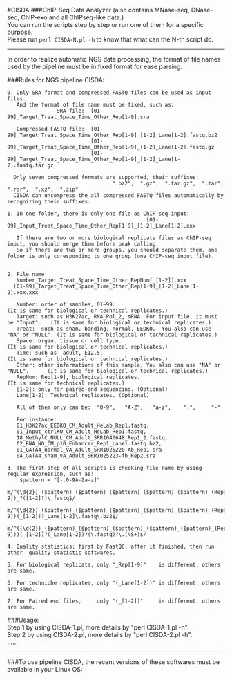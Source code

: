 #CISDA 
###ChIP-Seq Data Analyzer (also contains MNase-seq, DNase-seq, ChIP-exo and all ChIPseq-like data.)           
You can run the scripts step by step or run one of them for a specific purpose.                                           
Please run `perl CISDA-N.pl -h` to know that what can the N-th script do.                    
                                                                                 
__________________________________________________________________________________________________________________      
                                                       

In order to realize automatic NGS data processing, the format of file names used by the pipeline must be in fixed format for ease parsing.                 
                                  
                                       
###Rules for NGS pipeline CISDA:                                         


    0. Only SRA format and compressed FASTQ files can be used as input files. 
       And the format of file name must be fixed, such as:
                    SRA file:  [01-99]_Target_Treat_Space_Time_Other_Rep[1-9].sra

       Compressed FASTQ file:  [01-99]_Target_Treat_Space_Time_Other_Rep[1-9]_[1-2]_Lane[1-2].fastq.bz2 
                               [01-99]_Target_Treat_Space_Time_Other_Rep[1-9]_[1-2]_Lane[1-2].fastq.gz
                               [01-99]_Target_Treat_Space_Time_Other_Rep[1-9]_[1-2]_Lane[1-2].fastq.tar.gz

      Only seven compressed formats are supported, their suffixes:  
                                      ".bz2",  ".gz",  ".tar.gz",  ".tar",  ".rar",  ".xz",  ".zip"
      CISDA can uncompress the all compressed FASTQ files automatically by recognizing their suffixes.

    1. In one folder, there is only one file as ChIP-seq input: 
                                                 [01-99]_Input_Treat_Space_Time_Other_Rep[1-9]_[1-2]_Lane[1-2].xxx

       If there are two or more biological replicate files as ChIP-seq input, you should merge them before peak calling.
       So if there are two or more groups, you should separate them, one folder is only coresponding to one group (one ChIP-seq input file).


    2. File name: 
       Number_Target_Treat_Space_Time_Other_RepNum(_[1-2]).xxx
      [01-99]_Target_Treat_Space_Time_Other_Rep[1-9]_[1-2]_Lane[1-2].xxx.xxx 

       Number: order of samples, 01~99.                                                (It is same for biological or technical replicates.)
       Target: such as H3K27ac, RNA_Pol_2, mRNA. For input file, it must be "Input".   (It is same for biological or technical replicates.)
       Treat:  such as sham, banding, normal, EEDKO.  You also can use "NA" or "NULL". (It is same for biological or technical replicates.)
       Space: organ, tissue or cell type.                                              (It is same for biological or technical replicates.)
       Time: such as  adult, E12.5.                                                    (It is same for biological or technical replicates.)
       Other: other informations of this sample, You also can use "NA" or "NULL".      (It is same for biological or technical replicates.)
       RepNum: Rep[1-9], biological replicates.                                        (It is same for technical replicates.)
       [1-2]: only for paired-end sequencing. (Optional)   
       Lane[1-2]: Technical replicates. (Optional)

       All of them only can be:  "0-9",   "A-Z",   "a-z",    ".",     "-"

       For instance: 
       01_H3K27ac_EEDKO_CM_Adult_HeLab_Rep1.fastq,     
       01_Input_ctrlKO_CM_Adult_HeLab_Rep1.fastq,    
       18_MethylC_NULL_CM_Adult_SRR1040648_Rep1_2.fastq,    
       02_RNA_NO_CM_p10_Enhancer_Rep1_Lane1.fastq.bz2, 
       01_GATA4_normal_VA_Adult_SRR1025220-Ab_Rep1.sra 
       04_GATA4_sham_VA_Adult_SRR1025223-fb_Rep2.sra  

    3. The first step of all scripts is checking file name by using regular expression, such as: 
        $pattern = "[-.0-9A-Za-z]"
         m/^(\d{2})_($pattern)_($pattern)_($pattern)_($pattern)_($pattern)_(Rep[1-9])_?([1-2]?)\.fastq$/
         m/^(\d{2})_($pattern)_($pattern)_($pattern)_($pattern)_($pattern)_(Rep[1-9])(_[1-2])?_Lane[1-2]\.fastq\.bz2$/
         m/^((\d{2})_($pattern)_($pattern)_($pattern)_($pattern)_($pattern)_(Rep[1-9]))(_[1-2])?(_Lane[1-2])?(\.fastq)?\.(\S+)$/

    4. Quality statistics: first by FastQC, after it finished, then run other  quality statistic softwares.

    5. For biological replicats, only "_Rep[1-9]"    is different, others are same.

    6. For techniche replicates, only "(_Lane[1-2])" is different, others are same.

    7. For Paired end files,     only "(_[1-2])"     is different, others are same.


                                   

                        
###Usage:                                              
     Step 1  by using CISDA-1.pl, more details by "perl  CISDA-1.pl  -h".                
     Step 2  by using CISDA-2.pl, more details by "perl  CISDA-2.pl  -h".                  
     ......
                                           
                                                                 
________________________________________________________________________________________________________________                      

###To use pipeline CISDA, the recent versions of these softwares must be available in your Linux OS:


